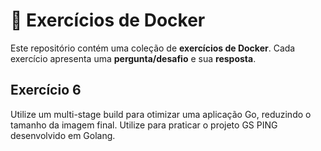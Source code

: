 # 🐳 Exercícios de Docker

Este repositório contém uma coleção de **exercícios de Docker**. Cada exercício apresenta uma **pergunta/desafio** e sua **resposta**.










## Exercício 6

Utilize um multi-stage build para otimizar uma aplicação Go, reduzindo o tamanho da imagem final. Utilize para praticar o projeto GS PING desenvolvido em Golang.

